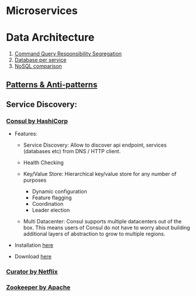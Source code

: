 Microservices
===========

# Data Architecture
1. [Command Query Responsibility Segregation](http://martinfowler.com/bliki/CQRS.html)
2. [Database per service](http://microservices.io/patterns/data/database-per-service.html)
3. [NoSQL comparison](http://kkovacs.eu/cassandra-vs-mongodb-vs-couchdb-vs-redis)

## [Patterns & Anti-patterns](http://www.yegor256.com/2016/02/03/design-patterns-and-anti-patterns.html)
## Service Discovery:
### [Consul by HashiCorp](https://www.consul.io/)
  - Features:
    - Service Discovery: Allow to discover api endpoint, services (databases etc) from DNS / HTTP client.

    - Health Checking

    - Key/Value Store: Hierarchical key/value store for any number of purposes
      - Dynamic configuration
      - Feature flagging
      - Coordination
      - Leader election

    - Multi Datacenter: Consul supports multiple datacenters out of the box. This means users of Consul do not have to worry about building additional layers of abstraction to grow to multiple regions.
    
  - Installation [here](https://www.consul.io/intro/getting-started/install.html)
  - Download [here](https://www.consul.io/downloads.html)
### [Curator by Netflix](https://github.com/Netflix/curator)
### [Zookeeper by Apache](http://zookeeper.apache.org)
